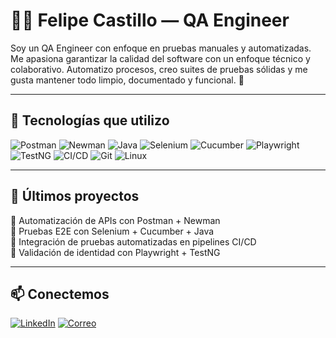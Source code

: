 # 👨‍💻 Felipe Castillo — QA Engineer

Soy un QA Engineer con enfoque en pruebas manuales y automatizadas. Me apasiona garantizar la calidad del software con un enfoque técnico y colaborativo. Automatizo procesos, creo suites de pruebas sólidas y me gusta mantener todo limpio, documentado y funcional. 🚀

---

## 🧪 Tecnologías que utilizo

![Postman](https://img.shields.io/badge/Postman-FF6C37?style=for-the-badge&logo=postman&logoColor=white)
![Newman](https://img.shields.io/badge/Newman-4CAF50?style=for-the-badge&logoColor=white)
![Java](https://img.shields.io/badge/Java-ED8B00?style=for-the-badge&logo=java&logoColor=white)
![Selenium](https://img.shields.io/badge/Selenium-43B02A?style=for-the-badge&logo=selenium&logoColor=white)
![Cucumber](https://img.shields.io/badge/Cucumber-23D96C?style=for-the-badge&logo=cucumber&logoColor=white)
![Playwright](https://img.shields.io/badge/Playwright-2EAD33?style=for-the-badge&logo=playwright&logoColor=white)
![TestNG](https://img.shields.io/badge/TestNG-FF8C00?style=for-the-badge&logo=testng&logoColor=white)
![CI/CD](https://img.shields.io/badge/CI%2FCD-0A0A0A?style=for-the-badge&logo=githubactions&logoColor=white)
![Git](https://img.shields.io/badge/Git-F05032?style=for-the-badge&logo=git&logoColor=white)
![Linux](https://img.shields.io/badge/Linux-FCC624?style=for-the-badge&logo=linux&logoColor=black)

---

## 🧰 Últimos proyectos

🔸 Automatización de APIs con Postman + Newman  
🔸 Pruebas E2E con Selenium + Cucumber + Java  
🔸 Integración de pruebas automatizadas en pipelines CI/CD  
🔸 Validación de identidad con Playwright + TestNG  

---

## 📫 Conectemos

[![LinkedIn](https://img.shields.io/badge/LinkedIn-0A66C2?style=flat&logo=linkedin&logoColor=white)](https://www.linkedin.com/in/felipecastillopavez/)
[![Correo](https://img.shields.io/badge/email-felipe.castillo.qa%40gmail.com-D14836?style=flat&logo=gmail&logoColor=white)](mailto:felipe.castillo.qa@gmail.com)


